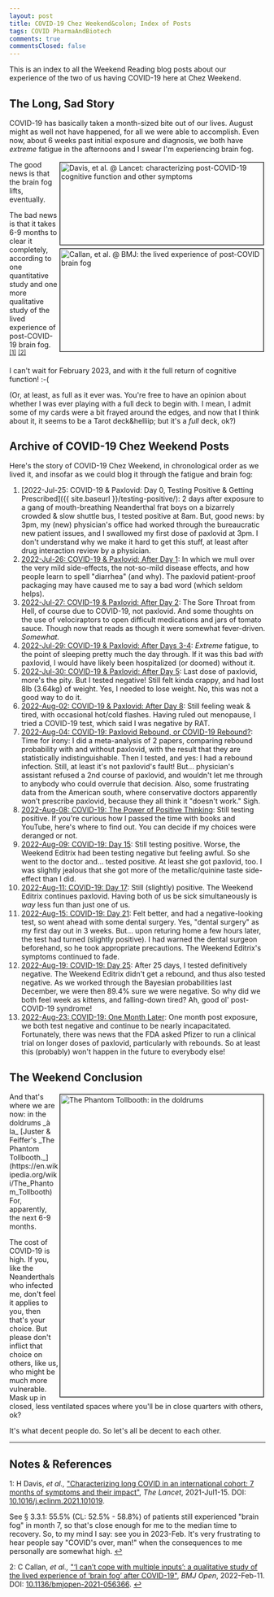 ```yaml
---
layout: post
title: COVID-19 Chez Weekend&colon; Index of Posts
tags: COVID PharmaAndBiotech
comments: true
commentsClosed: false
---
```


This is an index to all the Weekend Reading blog posts about our experience of the two of
us having COVID-19 here at Chez Weekend.  


## The Long, Sad Story  

COVID-19 has basically taken a month-sized bite out of our lives.  August might as well
not have happened, for all we were able to accomplish.  Even now, about 6 weeks past
initial exposure and diagnosis, we both have _extreme_ fatigue in the afternoons and I
swear I'm experiencing brain fog.  

<img src="{{ site.baseurl }}/images/2022-09-04-covid-index-post-lancet-1.jpg" width="400" height="162" alt="Davis, et al. @ Lancet: characterizing post-COVID-19 cognitive function and other symptoms" title="Davis, et al. @ Lancet: characterizing post-COVID-19 cognitive function and other symptoms" style="float: right; margin: 3px 3px 3px 3px; border: 1px solid #000000;">
<img src="{{ site.baseurl }}/images/2022-09-04-covid-index-post-bmj-1.jpg" width="400" height="202" alt="Callan, et al. @ BMJ: the lived experience of post-COVID brain fog" title="Callan, et al. @ BMJ: the lived experience of post-COVID brain fog" style="float: right; margin: 3px 3px 3px 3px; border: 1px solid #000000;">
The good news is that the brain fog lifts, eventually.  

The bad news is that it takes 6-9 months to clear it completely, according to one
quantitative study and one more qualitative study of the lived experience of post-COVID-19
brain fog. <sup id="fn1a">[[1]](#fn1)</sup> <sup id="fn2a">[[2]](#fn2)</sup>  

I can't wait for February 2023, and with it the full return of cognitive function! :-(  

(Or, at least, as full as it ever was.  You're free to have an opinion about whether I was
ever playing with a full deck to begin with.  I mean, I admit some of my cards were a bit
frayed around the edges, and now that I think about it, it seems to be a Tarot
deck&helliip; but it's a _full_ deck, ok?)  


## Archive of COVID-19 Chez Weekend Posts  

Here's the story of COVID-19 Chez Weekend, in chronological order as we lived it, and insofar
as we could blog it through the fatigue and brain fog:  

1. [2022-Jul-25: COVID-19 & Paxlovid: Day 0, Testing Positive & Getting Prescribed]({{ site.baseurl }}/testing-positive/):  2 days after exposure to a gang of mouth-breathing Neanderthal frat boys on a bizarrely crowded &amp; slow shuttle bus, I tested positive at 8am.  But, good news: by 3pm, my (new) physician's office had worked through the bureaucratic new patient issues, and I swallowed my first dose of paxlovid at 3pm.  I don't understand why we make it hard to get this stuff, at least after drug interaction review by a physician.  
2. [2022-Jul-26: COVID-19 & Paxlovid: After Day 1](https://www.someweekendreading.blog/paxlovid-day-1/):  In which we mull over the very mild side-effects, the not-so-mild disease effects, and how people learn to spell "diarrhea" (and why).  The paxlovid patient-proof packaging may have caused me to say a bad word (which seldom helps).  
3. [2022-Jul-27: COVID-19 & Paxlovid: After Day
2](https://www.someweekendreading.blog/paxlovid-day-2/): The Sore Throat from Hell, of course due to COVID-19, not paxlovid. And some thoughts on the use of velociraptors to open difficult medications and jars of tomato sauce.  Though now that reads as though it were somewhat fever-driven.  _Somewhat._  
4. [2022-Jul-29: COVID-19 & Paxlovid: After Days 3-4](https://www.someweekendreading.blog/paxlovid-day-3-4/): _Extreme_ fatigue, to the point of sleeping pretty much the day through.  If it was this bad _with_ paxlovid, I would have likely been hospitalized (or doomed) without it.  
5. [2022-Jul-30: COVID-19 & Paxlovid: After Day 5](https://www.someweekendreading.blog/paxlovid-day-5/): Last dose of paxlovid, more's the pity.  But I tested negative!  Still felt kinda crappy, and had lost 8lb (3.64kg) of weight.  Yes, I needed to lose weight.  No, this was not a good way to do it.  
6. [2022-Aug-02: COVID-19 & Paxlovid: After Day 8](https://www.someweekendreading.blog/paxlovid-day-8/):  Still feeling weak &amp; tired, with occasional hot/cold flashes.  Having ruled out menopause, I tried a COVID-19 test, which said I was negative by RAT.  
7. [2022-Aug-04: COVID-19: Paxlovid Rebound, or COVID-19 Rebound?](https://www.someweekendreading.blog/covid-rebound/): Time for irony: I did a meta-analysis of 2 papers, comparing rebound probability with and without paxlovid, with the result that they are statistically indistinguishable.  Then I tested, and yes: I had a rebound infection.  Still, at least it's not paxlovid's fault! But&hellip; physician's assistant refused a 2nd course of paxlovid, and wouldn't let me through to anybody who could overrule that decision.  Also, some frustrating data from the American south, where conservative doctors apparently won't prescribe paxlovid, because they all think it "doesn't work."  Sigh.  
8. [2022-Aug-08: COVID-19: The Power of Positive Thinking](https://www.someweekendreading.blog/positive-thinking/):  Still testing positive.  If you're curious how I passed the time with books and YouTube, here's where to find out. You can decide if my choices were deranged or not.  
9. [2022-Aug-09: COVID-19: Day 15](https://www.someweekendreading.blog/covid-day-15/): Still testing positive.  Worse, the Weekend Editrix had been testing negative but feeling awful.  So she went to the doctor and&hellip; tested positive.  At least she got paxlovid, too. I was slightly jealous that she got more of the metallic/quinine taste side-effect than I did.  
10. [2022-Aug-11: COVID-19: Day 17](https://www.someweekendreading.blog/covid-day-17/): Still (slightly) positive.  The Weekend Editrix continues paxlovid.  Having both of us be sick simultaneously is _way_ less fun than just one of us.  
11. [2022-Aug-15: COVID-19: Day 21](https://www.someweekendreading.blog/covid-day-21/): Felt better, and had a negative-looking test, so went ahead with some dental surgery. Yes, "dental surgery" as my first day out in 3 weeks.  But&hellip; upon returing home a few hours later, the test had turned (slightly positive). I had warned the dental surgeon beforehand, so he took appropriate precautions. The Weekend Editrix's symptoms continued to fade.  
12. [2022-Aug-19: COVID-19: Day 25](https://www.someweekendreading.blog/covid-day-25/): After 25 days, I tested definitively negative.  The Weekend Editrix didn't get a rebound, and thus also tested negative.  As we worked through the Bayesian probabilities last December, we were then 89.4% sure we were negative.  So why did we both feel week as kittens, and falling-down tired?  Ah, good ol' post-COVID-19 syndrome!  
13. [2022-Aug-23: COVID-19: One Month Later](https://www.someweekendreading.blog/covid-1-month-later/): One month post exposure, we both test negative and continue to be nearly incapacitated. Fortunately, there was news that the FDA asked Pfizer to run a clinical trial on longer doses of paxlovid, particularly with rebounds.  So at least this (probably) won't happen in the future to everybody else!  


## The Weekend Conclusion  

<img src="{{ site.baseurl }}/images/2022-09-04-covid-index-post-doldrums-1.jpg" width="400" height="595" alt="The Phantom Tollbooth: in the doldrums" title="The Phantom Tollbooth: in the doldrums" style="float: right; margin: 3px 3px 3px 3px; border: 1px solid #000000;">
And that's where we are now: in the doldrums _&agrave; la_ 
[Juster & Feiffer's _The Phantom Tollbooth._](https://en.wikipedia.org/wiki/The_Phantom_Tollbooth)
For, apparently, the next 6-9 months.  

The cost of COVID-19 is high.  If you, like the Neanderthals who infected me, don't feel
it applies to you, then that's your choice.  But please don't inflict that choice on
others, like us, who might be much more vulnerable.  Mask up in closed, less ventilated
spaces where you'll be in close quarters with others, ok?  

It's what decent people do.  So let's all be decent to each other.  

---

## Notes &amp; References  

<!--
<sup id="fn1a">[[1]](#fn1)</sup>

<a id="fn1">1</a>: ***, ["***"](***), *** [↩](#fn1a)  

<a href="{{ site.baseurl }}/images/***">
  <img src="{{ site.baseurl }}/images/***" width="400" height="***" alt="***" title="***" style="float: right; margin: 3px 3px 3px 3px; border: 1px solid #000000;">
</a>

<iframe width="400" height="224" src="***" allow="accelerometer; encrypted-media; gyroscope; picture-in-picture" allowfullscreen style="float: right; margin: 3px 3px 3px 3px; border: 1px solid #000000;"></iframe>
-->

<a id="fn1">1</a>: H Davis, _et al.,_ ["Characterizing long COVID in an international cohort: 7 months of symptoms and their impact"](https://www.thelancet.com/journals/eclinm/article/PIIS2589-5370(21)00299-6/fulltext), _The Lancet_, 2021-Jul1-15.  DOI: [10.1016/j.eclinm.2021.101019](https://doi.org/10.1016/j.eclinm.2021.101019).  

See &sect; 3.3.1: 55.5% (CL: 52.5% - 58.8%) of patients still experienced "brain fog" in month 7, so that's close enough for me to the median time to recovery.  So, to my mind I say: see you in 2023-Feb.  It's very frustrating to hear people say "COVID's over, man!" when the consequences to me personally are somewhat high. [↩](#fn1a)  

<a id="fn2">2</a>: C Callan, _et al.,_ ["‘I can’t cope with multiple inputs’: a qualitative study of the lived experience of ‘brain fog’ after COVID-19"](https://bmjopen.bmj.com/content/12/2/e056366), _BMJ Open_, 2022-Feb-11.  DOI: [10.1136/bmjopen-2021-056366](https://doi.org/10.1136/bmjopen-2021-056366). [↩](#fn2a)  
